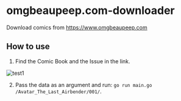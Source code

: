# omgbeaupeep.com-downloader
Download comics from https://www.omgbeaupeep.com

## How to use
1. Find the Comic Book and the Issue in the link.

![test1](https://github.com/user-attachments/assets/bffb32ea-083f-4383-9fbb-ed147c3097fc)

2. Pass the data as an argument and run: `go run main.go /Avatar_The_Last_Airbender/001/`.
